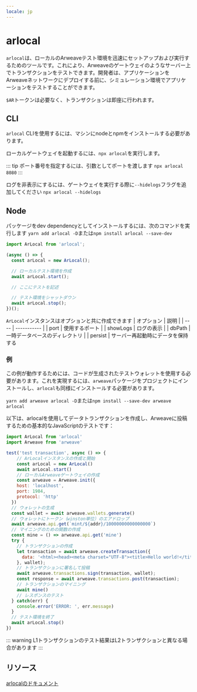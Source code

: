 ```yaml
---
locale: jp
---
```

# arlocal
`arlocal`は、ローカルのArweaveテスト環境を迅速にセットアップおよび実行するためのツールです。これにより、Arweaveのゲートウェイのようなサーバー上でトランザクションをテストできます。開発者は、アプリケーションをArweaveネットワークにデプロイする前に、シミュレーション環境でアプリケーションをテストすることができます。

`$AR`トークンは必要なく、トランザクションは即座に行われます。

## CLI
`arlocal` CLIを使用するには、マシンにnodeとnpmをインストールする必要があります。

ローカルゲートウェイを起動するには、`npx arlocal`を実行します。

::: tip
ポート番号を指定するには、引数としてポートを渡します
`npx arlocal 8080`
:::

ログを非表示にするには、ゲートウェイを実行する際に`--hidelogs`フラグを追加してください
`npx arlocal --hidelogs`
## Node 
パッケージをdev dependencyとしてインストールするには、次のコマンドを実行します
`yarn add arlocal -D`または`npm install arlocal --save-dev`

```js
import ArLocal from 'arlocal';

(async () => {
  const arLocal = new ArLocal();

  // ローカルテスト環境を作成
  await arLocal.start();

  // ここにテストを記述

  // テスト環境をシャットダウン
  await arLocal.stop();
})();
```

`ArLocal`インスタンスはオプションと共に作成できます
| オプション | 説明 |
| ---- | ----------- |
| port | 使用するポート |
| showLogs | ログの表示 |
| dbPath | 一時データベースのディレクトリ |
| persist | サーバー再起動時にデータを保持する

### 例
この例が動作するためには、コードが生成されたテストウォレットを使用する必要があります。これを実現するには、`arweave`パッケージをプロジェクトにインストールし、`arlocal`も同様にインストールする必要があります。

`yarn add arweave arlocal -D`または`npm install --save-dev arweave arlocal`

以下は、arlocalを使用してデータトランザクションを作成し、Arweaveに投稿するための基本的なJavaScriptのテストです：

```js
import ArLocal from 'arlocal'
import Arweave from 'arweave'

test('test transaction', async () => {
    // ArLocalインスタンスの作成と開始
    const arLocal = new ArLocal()
    await arLocal.start()
    // ローカルArweaveゲートウェイの作成
    const arweave = Arweave.init({
    host: 'localhost',
    port: 1984,
    protocol: 'http'
  })
  // ウォレットの生成
  const wallet = await arweave.wallets.generate()
  // ウォレットにトークン（winston単位）のエアドロップ
  await arweave.api.get(`mint/${addr}/10000000000000000`)
  // マイニングのための関数の作成
  const mine = () => arweave.api.get('mine')
  try {
    // トランザクションの作成
    let transaction = await arweave.createTransaction({
      data: '<html><head><meta charset="UTF-8"><title>Hello world!</title></head><body></body></html>'
    }, wallet);
    // トランザクションに署名して投稿
    await arweave.transactions.sign(transaction, wallet);
    const response = await arweave.transactions.post(transaction);
    // トランザクションのマイニング
    await mine()
    // レスポンスのテスト
  } catch(err) {
    console.error('ERROR: ', err.message)
  }
  // テスト環境を終了
  await arLocal.stop()
})
```

::: warning
L1トランザクションのテスト結果はL2トランザクションと異なる場合があります
:::

## リソース
[arlocalのドキュメント](https://github.com/textury/arlocal)